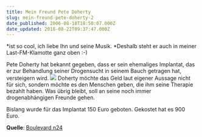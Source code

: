 ```yaml
---
title: Mein Freund Pete Doherty
slug: mein-freund-pete-doherty-2
date_published: 2006-08-18T18:50:07.000Z
date_updated: 2018-08-22T09:37:47.000Z
---
```


*ist so cool, ich liebe Ihn und seine Musik. *Deshalb steht er auch in meiner Last-FM-Klamotte ganz oben :-)

Pete Doherty hat bekannt gegeben, dass er sein ehemaliges Implantat, das er zur Behandlung seiner Drogensucht in seinem Bauch getragen hat, versteigern wird.
![](//static.flickr.com/33/62915869_52033f19a9.jpg?v=0)
Doherty möchte das Geld laut eigener Aussage nicht für sich, sondern möchte es den Menschen geben, die ihm seine Therapie bezahlt haben. Was übrig bleibt, soll an seine noch immer drogenabhängigen Freunde gehen.

Bislang wurde für das Implantat 150 Euro geboten. Gekostet hat es 900 Euro.

**Quelle**: [Boulevard n24](http://www.n24.de/boulevard/entertainment/musik/index.php/n2006081610581700002)
